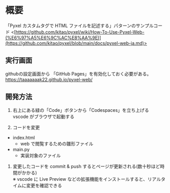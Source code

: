 # 概要

「Pyxel カスタムタグで HTML ファイルを記述する」パターンのサンプルコード
<[https://github.com/kitao/pyxel/wiki/How-To-Use-Pyxel-Web-(%E6%97%A5%E6%9C%AC%E8%AA%9E)](https://github.com/kitao/pyxel/blob/main/docs/pyxel-web-ja.md)>

## 実行画面  
githubの設定画面から 「GitHub Pages」を有効化しておく必要がある。  
<https://taaaaaaak22.github.io/pyxel-web/>

## 開発方法

1. 右上にある緑の「Code」ボタンから「Codespaces」を立ち上げる  
   vscode がブラウザで起動する

2. コードを変更

- index.html
  - web で閲覧するための雛形ファイル
- main.py
  - 実装対象のファイル

1. 変更したコードを commit & push するとページが更新される(数十秒ほど時間がかかる)  
   ※ vscode に Live Preview などの拡張機能をインストールすると、リアルタイムに変更を確認できる
